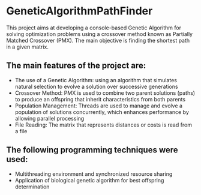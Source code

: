 # GeneticAlgorithmPathFinder
This project aims at developing a console-based Genetic Algorithm for solving optimization problems using a crossover method known as Partially Matched Crossover (PMX). The main objective is finding the shortest path in a given matrix.

## The main features of the project are:
- The use of a Genetic Algorithm: using an algorithm that simulates natural selection to evolve a solution over successive generations
- Crossover Method: PMX is used to combine two parent solutions (paths) to produce an offspring that inherit characteristics from both parents
- Population Management: Threads are used to manage and evolve a population of solutions concurrently, which enhances performance by allowing parallel processing
- File Reading: The matrix that represents distances or costs is read from a file

## The following programming techniques were used: 
- Multithreading environment and synchronized resource sharing
- Application of biological genetic algorithm for best o ffspring determination
